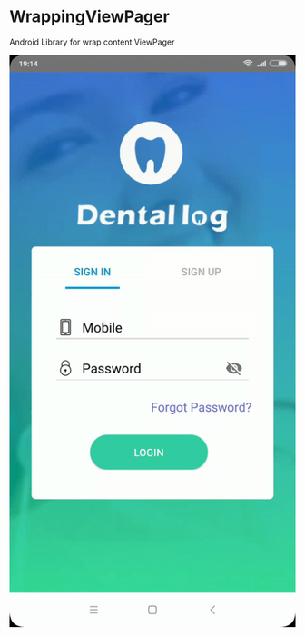 # WrappingViewPager
Android Library for wrap content ViewPager

![Alt Text](https://github.com/dominicg666/WrappingViewPager/blob/master/ezgif.com-video-to-gif%20(1).gif)
